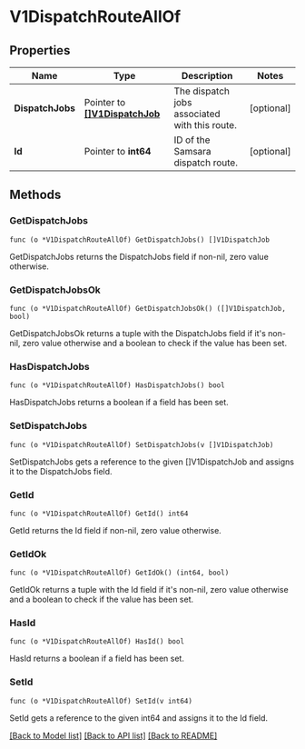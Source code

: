 # V1DispatchRouteAllOf

## Properties

Name | Type | Description | Notes
------------ | ------------- | ------------- | -------------
**DispatchJobs** | Pointer to [**[]V1DispatchJob**](V1DispatchJob.md) | The dispatch jobs associated with this route. | [optional] 
**Id** | Pointer to **int64** | ID of the Samsara dispatch route. | [optional] 

## Methods

### GetDispatchJobs

`func (o *V1DispatchRouteAllOf) GetDispatchJobs() []V1DispatchJob`

GetDispatchJobs returns the DispatchJobs field if non-nil, zero value otherwise.

### GetDispatchJobsOk

`func (o *V1DispatchRouteAllOf) GetDispatchJobsOk() ([]V1DispatchJob, bool)`

GetDispatchJobsOk returns a tuple with the DispatchJobs field if it's non-nil, zero value otherwise
and a boolean to check if the value has been set.

### HasDispatchJobs

`func (o *V1DispatchRouteAllOf) HasDispatchJobs() bool`

HasDispatchJobs returns a boolean if a field has been set.

### SetDispatchJobs

`func (o *V1DispatchRouteAllOf) SetDispatchJobs(v []V1DispatchJob)`

SetDispatchJobs gets a reference to the given []V1DispatchJob and assigns it to the DispatchJobs field.

### GetId

`func (o *V1DispatchRouteAllOf) GetId() int64`

GetId returns the Id field if non-nil, zero value otherwise.

### GetIdOk

`func (o *V1DispatchRouteAllOf) GetIdOk() (int64, bool)`

GetIdOk returns a tuple with the Id field if it's non-nil, zero value otherwise
and a boolean to check if the value has been set.

### HasId

`func (o *V1DispatchRouteAllOf) HasId() bool`

HasId returns a boolean if a field has been set.

### SetId

`func (o *V1DispatchRouteAllOf) SetId(v int64)`

SetId gets a reference to the given int64 and assigns it to the Id field.


[[Back to Model list]](../README.md#documentation-for-models) [[Back to API list]](../README.md#documentation-for-api-endpoints) [[Back to README]](../README.md)


